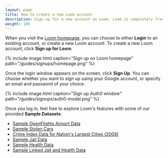 ```yaml
---
layout: page
title: How to create a new Loom account
description: Sign up for a new account on Loom. Loom is completely free and gives you access to all of its core features.
weight: 100
---
```


When you visit the [Loom homepage]({{site.loom}}), you can choose to either **Login** to an existing account, or create a new Loom account. To create a new Loom account, click **Sign up for Loom**.

{%
  include image.html
  caption="Sign up on Loom homepage"
  path="/guides/signups/homepage.png"
%}

Once the login window appears on the screen, click **Sign Up**. You can choose whether you want to sign up using your Google account, or specify an email and password of your choice.

{%
  include image.html
  caption="Sign up Auth0 window"
  path="/guides/signups/auth0-modal.png"
%}

Once you log in, feel free to explore Loom's features with some of our provided **Sample Datasets**:
* [Sample OpenFlights Airport Data](https://thedataloom.com/gallery/#/entitysets/514e6a5f-2bcd-4206-bb1c-448a9dbcf06d)
* [Sample Stolen Cars](https://thedataloom.com/gallery/#/entitysets/b65b0068-5bf1-4e36-9c68-2e19afedd76b)
* [Crime Index Data for Nation's Largest Cities (2009)](https://thedataloom.com/gallery/#/entitysets/4afe7e03-5dc0-4178-951f-affc47ab28de)
* [Sample Jail Data](https://thedataloom.com/gallery/#/entitysets/e81e19dd-970e-4e8e-84e6-50c5afdb7bcf)
* [Sample Health Data](https://thedataloom.com/gallery/#/entitysets/8e9638e3-f554-4d12-bf2f-c5b3502c0d4c)
* [Sample Linked Jail and Health Data](https://thedataloom.com/gallery/#/entitysets/a55c1d21-52ec-4f3e-80ea-f21c64b7f4f0)
